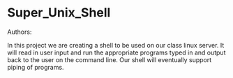# Super_Unix_Shell

Authors:

In this project we are creating a shell to be used on our class linux server.
It will read in user input and run the appropriate programs typed in and output back to the user on the command line.
Our shell will eventually support piping of programs.
